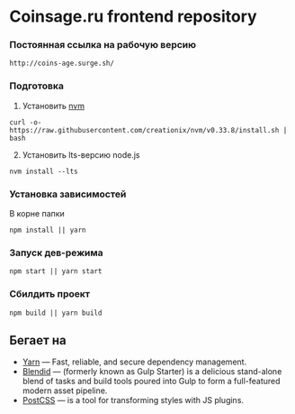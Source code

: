# Coinsage.ru frontend repository

### Постоянная ссылка на рабочую версию

```
http://coins-age.surge.sh/
```

### Подготовка

1. Установить [nvm](https://github.com/creationix/nvm)
```
curl -o- https://raw.githubusercontent.com/creationix/nvm/v0.33.8/install.sh | bash
```
2. Установить lts-версию node.js
```
nvm install --lts
```

### Установка зависимостей
В корне папки

```
npm install || yarn
```
### Запуск дев-режима

```
npm start || yarn start
```
### Сбилдить проект

```
npm build || yarn build

```
## Бегает на

* [Yarn](https://yarnpkg.com/en/) — Fast, reliable, and secure dependency management.
* [Blendid](https://github.com/vigetlabs/blendid) — (formerly known as Gulp Starter) is a delicious stand-alone blend of tasks and build tools poured into Gulp to form a full-featured modern asset pipeline.
* [PostCSS](https://rometools.github.io/rome/) — is a tool for transforming styles with JS plugins.
